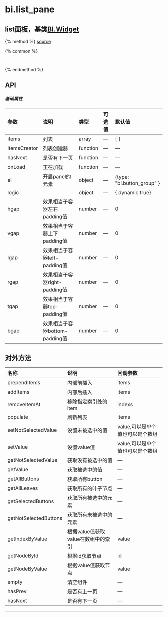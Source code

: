 # bi.list_pane

## list面板，基类[BI.Widget](/core/widget.md)

{% method %}
[source]()

{% common %}
```javascript



```

{% endmethod %}

## API
##### 基础属性
| 参数    | 说明           | 类型  | 可选值 | 默认值
| :------ |:-------------  | :-----| :----|:----
| items | 列表 | array | — | [ ]
| itemsCreator | 列表创建器| function | — | —
| hasNext | 是否有下一页 | function | —| —
| onLoad | 正在加载 | function | —| — 
| el | 开启panel的元素 | object | —|{type: "bi.button_group" }|
| logic | | object |— | { dynamic:true}
| hgap    | 效果相当于容器左右padding值    |    number  | — |  0  |
| vgap    | 效果相当于容器上下padding值    |    number  |  —|  0  |
| lgap    | 效果相当于容器left-padding值   |    number  |  —|  0  |
| rgap    | 效果相当于容器right-padding值  |    number  | — |  0  |
| tgap    | 效果相当于容器top-padding值    |    number  | — |  0  |
| bgap    | 效果相当于容器bottom-padding值 |    number  | — |  0  |



 


## 对外方法
| 名称     | 说明                           |  回调参数     
| :------ |:-------------                  | :-----   
| prependItems | 内部前插入 | items |
| addItems | 内部后插入 | items |
| removeItemAt | 移除指定索引处的item | indexs |
| populate | 刷新列表 | items |
| setNotSelectedValue| 设置未被选中的值 | value,可以是单个值也可以是个数组|
| setValue | 设置value值 | value,可以是单个值也可以是个数组 |
| getNotSelectedValue | 获取没有被选中的值 | —|
| getValue | 获取被选中的值 |—|
| getAllButtons | 获取所有button |—|
| getAllLeaves | 获取所有的叶子节点 | —|
| getSelectedButtons | 获取所有被选中的元素 | —|
| getNotSelectedButtons | 获取所有未被选中的元素 | —|
| getIndexByValue | 根据value值获取value在数组中的索引 | value|
| getNodeById | 根据id获取节点 | id |
| getNodeByValue | 根据value值获取节点 | value |
| empty| 清空组件|—|
| hasPrev| 是否有上一页|—|
| hasNext |  是否有下一页 | —






---


